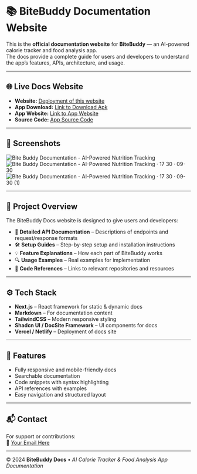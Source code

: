 # 📚 BiteBuddy Documentation Website

This is the **official documentation website** for **BiteBuddy** — an AI-powered calorie tracker and food analysis app.  
The docs provide a complete guide for users and developers to understand the app’s features, APIs, architecture, and usage.

---

## 🌐 Live Docs Website

- **Website:** [Deployment of this website](https://bitebdocs.vercel.app/)
- **App Download:** [Link to Download Apk](https://bitebw.vercel.app/BiteBuddy.apk)
- **App Website:** [Link to App Website](https://bitebw.vercel.app/)
- **Source Code:** [App Source Code](https://github.com/anshxs/bite-buddy)
---

## 📸 Screenshots

![Bite Buddy Documentation - AI-Powered Nutrition Tracking](https://github.com/user-attachments/assets/1d71418b-fa17-462d-9e07-0423c3f4d9c1)
![Bite Buddy Documentation - AI-Powered Nutrition Tracking · 17 30 · 09-30](https://github.com/user-attachments/assets/ba025608-93ba-49ce-9592-af4b521cff4a)
![Bite Buddy Documentation - AI-Powered Nutrition Tracking · 17 30 · 09-30 (1)](https://github.com/user-attachments/assets/6c89b1c2-8c22-4145-8ac1-ae2b5aae9c4f)


---

## 📝 Project Overview

The BiteBuddy Docs website is designed to give users and developers:

- 📖 **Detailed API Documentation** – Descriptions of endpoints and request/response formats  
- 🛠 **Setup Guides** – Step-by-step setup and installation instructions  
- 💡 **Feature Explanations** – How each part of BiteBuddy works  
- 🔍 **Usage Examples** – Real examples for implementation  
- 📂 **Code References** – Links to relevant repositories and resources  

---

## ⚙️ Tech Stack

- **Next.js** – React framework for static & dynamic docs  
- **Markdown** – For documentation content  
- **TailwindCSS** – Modern responsive styling  
- **Shadcn UI / DocSite Framework** – UI components for docs  
- **Vercel / Netlify** – Deployment of docs site  

---

## 🚀 Features

- Fully responsive and mobile-friendly docs  
- Searchable documentation  
- Code snippets with syntax highlighting  
- API references with examples  
- Easy navigation and structured layout  

---

## 📬 Contact

For support or contributions:  
📧 [Your Email Here](mailto:anshsxa@gmail.com)  

---

© 2024 **BiteBuddy Docs** • *AI Calorie Tracker & Food Analysis App Documentation*
